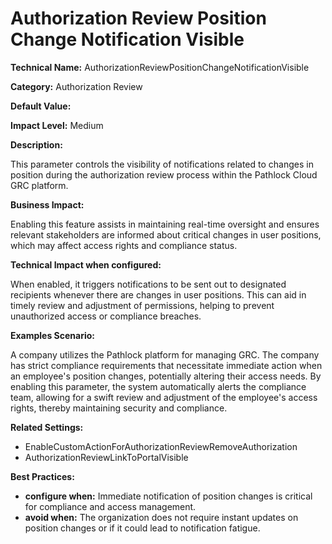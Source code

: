 # Authorization Review Position Change Notification Visible

**Technical Name:** AuthorizationReviewPositionChangeNotificationVisible

**Category:** Authorization Review

**Default Value:**

**Impact Level:** Medium

**Description:**

This parameter controls the visibility of notifications related to changes in position during the authorization review process within the Pathlock Cloud GRC platform.

**Business Impact:**

Enabling this feature assists in maintaining real-time oversight and ensures relevant stakeholders are informed about critical changes in user positions, which may affect access rights and compliance status.

**Technical Impact when configured:**

When enabled, it triggers notifications to be sent out to designated recipients whenever there are changes in user positions. This can aid in timely review and adjustment of permissions, helping to prevent unauthorized access or compliance breaches.

**Examples Scenario:**

A company utilizes the Pathlock platform for managing GRC. The company has strict compliance requirements that necessitate immediate action when an employee's position changes, potentially altering their access needs. By enabling this parameter, the system automatically alerts the compliance team, allowing for a swift review and adjustment of the employee's access rights, thereby maintaining security and compliance.

**Related Settings:**

- EnableCustomActionForAuthorizationReviewRemoveAuthorization
- AuthorizationReviewLinkToPortalVisible

**Best Practices:** 

- **configure when:** Immediate notification of position changes is critical for compliance and access management.
- **avoid when:** The organization does not require instant updates on position changes or if it could lead to notification fatigue.